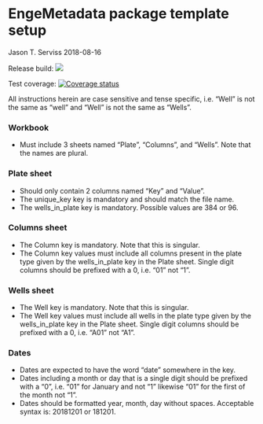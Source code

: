 EngeMetadata package template setup
================
Jason T. Serviss
2018-08-16

Release build:
<a href="https://travis-ci.org/EngeLab/EngelabMetadata"><img src="https://travis-ci.com/EngeLab/EngelabMetadata.svg?token=8VXNvJpmRV9RpFtTcJYW&branch=master"></a>

Test coverage: [![Coverage
status](https://codecov.io/gh/EngeLab/EngelabMetadata/branch/master/graph/badge.svg?token=vVxKKSzhGt)](https://codecov.io/gh/EngeLab/EngelabMetadata)

All instructions herein are case sensitive and tense specific, i.e.
“Well” is not the same as “well” and “Well” is not the same as
“Wells”.

### Workbook

  - Must include 3 sheets named “Plate”, “Columns”, and “Wells”. Note
    that the names are plural.

### Plate sheet

  - Should only contain 2 columns named “Key” and “Value”.
  - The unique\_key key is mandatory and should match the file name.
  - The wells\_in\_plate key is mandatory. Possible values are 384 or
    96.

### Columns sheet

  - The Column key is mandatory. Note that this is singular.
  - The Column key values must include all columns present in the plate
    type given by the wells\_in\_plate key in the Plate sheet. Single
    digit columns should be prefixed with a 0, i.e. “01” not “1”.

### Wells sheet

  - The Well key is mandatory. Note that this is singular.
  - The Well key values must include all wells in the plate type given
    by the wells\_in\_plate key in the Plate sheet. Single digit columns
    should be prefixed with a 0, i.e. “A01” not “A1”.

### Dates

  - Dates are expected to have the word “date” somewhere in the key.
  - Dates including a month or day that is a single digit should be
    prefixed with a “0”, i.e. “01” for January and not “1” likewise “01”
    for the first of the month not “1”.
  - Dates should be formatted year, month, day without spaces.
    Acceptable syntax is: 20181201 or 181201.
